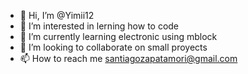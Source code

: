 - 👋 Hi, I’m @Yimii12
- 👀 I’m interested in lerning how to code
- 🌱 I’m currently learning electronic using mblock
- 💞️ I’m looking to collaborate on small proyects
- 📫 How to reach me santiagozapatamori@gmail.com

<!---
Yimii12/Yimii12 is a ✨ special ✨ repository because its `README.md` (this file) appears on your GitHub profile.
You can click the Preview link to take a look at your changes.
--->
